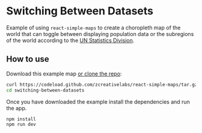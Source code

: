 
# Switching Between Datasets

Example of using `react-simple-maps` to create a choropleth map of the world that can toggle between displaying population data or the subregions of the world according to the [UN Statistics Division](https://unstats.un.org/unsd/methodology/m49/).

## How to use

Download this example map [or clone the repo](https://github.com/zcreativelabs/react-simple-maps):

```bash
curl https://codeload.github.com/zcreativelabs/react-simple-maps/tar.gz/master | tar -xz --strip=2 react-simple-maps-master/examples/switching-between-datasets
cd switching-between-datasets
```

Once you have downloaded the example install the dependencies and run the app.

```bash
npm install
npm run dev
```
